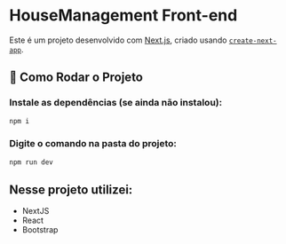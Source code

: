 # HouseManagement Front-end

Este é um projeto desenvolvido com [Next.js](https://nextjs.org), criado usando [`create-next-app`](https://nextjs.org/docs/app/api-reference/cli/create-next-app).  

## 📌 Como Rodar o Projeto  

### Instale as dependências (se ainda não instalou):  

```bash
npm i
```

### Digite o comando na pasta do projeto:
```bash
npm run dev
```
## Nesse projeto utilizei:
- NextJS
- React
- Bootstrap